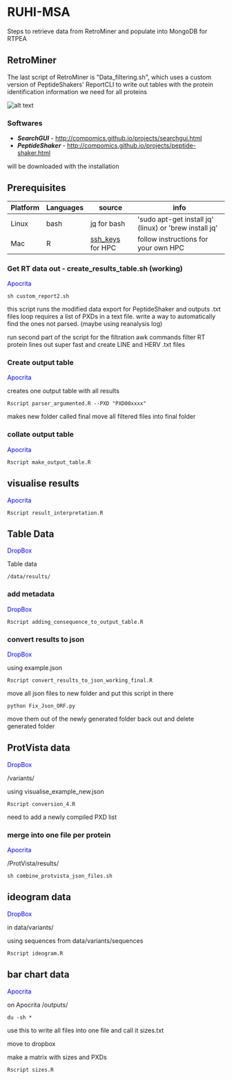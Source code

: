 # RUHI-MSA

Steps to retrieve data from RetroMiner and populate into MongoDB for RTPEA

## RetroMiner

The last script of RetroMiner is "Data_filtering.sh", which uses a custom version of PeptideShakers' ReportCLI to write out tables with the protein identification information we need for all proteins 

![alt text](https://github.com/Nazrath10R/RetroMiner_to_RTPEA/blob/master/images/RetroMiner%20to%20RTPEA.png)


### Softwares 

* ***SearchGUI*** - http://compomics.github.io/projects/searchgui.html
* ***PeptideShaker*** - http://compomics.github.io/projects/peptide-shaker.html

will be downloaded with the installation

## Prerequisites

| **Platform** | **Languages** | **source**  |	**info**	|	
|----------|--------|-------------|--------------|
| Linux    | bash   | [jq](https://stedolan.github.io/jq/) for bash      | 'sudo apt-get install jq' (linux) or 'brew install jq'	|
| Mac      | R      | [ssh_keys](https://www.digitalocean.com/community/tutorials/-to-configure-ssh-key-based-authentication-on-a-linux-server) for HPC |	follow instructions for your own HPC	|



### Get RT data out - create_results_table.sh (working)

<span style="color:blue">Apocrita</span>

```
sh custom_report2.sh
```

this script runs the modified data export for PeptideShaker and outputs .txt files
loop requires a list of PXDs in a text file. write a way to automatically find the ones not parsed. 
(maybe using reanalysis log) 

run second part of the script for the filtration
awk commands filter RT protein lines out super fast and create LINE and HERV .txt files 

### Create output table 

<span style="color:blue">Apocrita</span>

creates one output table with all results

```
Rscript parser_argumented.R --PXD "PXD00xxxx"
```

makes new folder called final
move all filtered files into final folder


### collate output table 

<span style="color:blue">Apocrita</span>


```
Rscript make_output_table.R
```

## visualise results 

<span style="color:blue">Apocrita</span>

```
Rscript result_interpretation.R
```


## Table Data

<span style="color:blue">DropBox</span>

Table data

```
/data/results/
```

### add metadata

<span style="color:blue">DropBox</span>

```
Rscript adding_consequence_to_output_table.R
````

### convert results to json

<span style="color:blue">DropBox</span>

using example.json

```
Rscript convert_results_to_json_working_final.R
```

move all json files to new folder and put this script in there

```
python Fix_Json_ORF.py
```

move them out of the newly generated folder back out and delete generated folder 



## ProtVista data

<span style="color:blue">DropBox</span>

/variants/

using visualise_example_new.json

```
Rscript conversion_4.R
```

need to add a newly compiled PXD list


### merge into one file per protein 

<span style="color:blue">Apocrita</span>

/ProtVista/results/

```
sh combine_protvista_json_files.sh
```

## ideogram data

<span style="color:blue">DropBox</span>

in data/variants/

using sequences from data/variants/sequences

```
Rscript ideogram.R
```


## bar chart data 

<span style="color:blue">Apocrita</span>

on Apocrita /outputs/

```
du -sh *
```
use this to write all files into one file and call it sizes.txt

move to dropbox

make a matrix with sizes and PXDs
```
Rscript sizes.R
```

